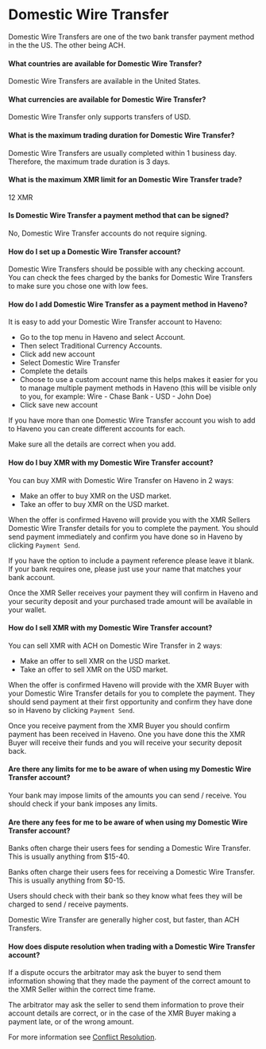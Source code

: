 # Domestic Wire Transfer

Domestic Wire Transfers are one of the two bank transfer payment method in the the US. The other being ACH.

#### What countries are available for Domestic Wire Transfer?

Domestic Wire Transfers are available in the United States.

#### What currencies are available for Domestic Wire Transfer?

Domestic Wire Transfer only supports transfers of USD.

#### What is the maximum trading duration for Domestic Wire Transfer?

Domestic Wire Transfers are usually completed within 1 business day. Therefore, the maximum trade duration is 3 days.

#### What is the maximum XMR limit for an Domestic Wire Transfer trade?

12 XMR

#### Is Domestic Wire Transfer a payment method that can be signed?

No, Domestic Wire Transfer accounts do not require signing.

#### How do I set up a Domestic Wire Transfer account?

Domestic Wire Transfers should be possible with any checking account. You can check the fees charged by the banks for Domestic Wire Transfers to make sure you chose one with low fees.

#### How do I add Domestic Wire Transfer as a payment method in Haveno?

It is easy to add your Domestic Wire Transfer account to Haveno:

- Go to the top menu in Haveno and select Account.
- Then select Traditional Currency Accounts.
- Click add new account
- Select Domestic Wire Transfer
- Complete the details
- Choose to use a custom account name this helps makes it easier for you to manage multiple payment methods in Haveno (this will be visible only to you, for example: Wire - Chase Bank - USD - John Doe)
- Click save new account

If you have more than one Domestic Wire Transfer account you wish to add to Haveno you can create different accounts for each.

Make sure all the details are correct when you add.

#### How do I buy XMR with my Domestic Wire Transfer account?

You can buy XMR with Domestic Wire Transfer on Haveno in 2 waysː

- Make an offer to buy XMR on the USD market.
- Take an offer to buy XMR on the USD market.

When the offer is confirmed Haveno will provide you with the XMR Sellers Domestic Wire Transfer details for you to complete the payment. You should send payment immediately and confirm you have done so in Haveno by clicking `Payment Send`.

If you have the option to include a payment reference please leave it blank. If your bank requires one, please just use your name that matches your bank account.

Once the XMR Seller receives your payment they will confirm in Haveno and your security deposit and your purchased trade amount will be available in your wallet.

#### How do I sell XMR with my Domestic Wire Transfer account?

You can sell XMR with ACH on Domestic Wire Transfer in 2 waysː

- Make an offer to sell XMR on the USD market.
- Take an offer to sell XMR on the USD market.

When the offer is confirmed Haveno will provide with the XMR Buyer with your Domestic Wire Transfer details for you to complete the payment. They should send payment at their first opportunity and confirm they have done so in Haveno by clicking `Payment Send`.

Once you receive payment from the XMR Buyer you should confirm payment has been received in Haveno. One you have done this the XMR Buyer will receive their funds and you will receive your security deposit back.

#### Are there any limits for me to be aware of when using my Domestic Wire Transfer account?

Your bank may impose limits of the amounts you can send / receive. You should check if your bank imposes any limits.

#### Are there any fees for me to be aware of when using my Domestic Wire Transfer account?

Banks often charge their users fees for sending a Domestic Wire Transfer. This is usually anything from $15-40.

Banks often charge their users fees for receiving a Domestic Wire Transfer. This is usually anything from $0-15.

Users should check with their bank so they know what fees they will be charged to send / receive payments.

Domestic Wire Transfer are generally higher cost, but faster, than ACH Transfers.

#### How does dispute resolution when trading with a Domestic Wire Transfer account?

If a dispute occurs the arbitrator may ask the buyer to send them information showing that they made the payment of the correct amount to the XMR Seller within the correct time frame.

The arbitrator may ask the seller to send them information to prove their account details are correct, or in the case of the XMR Buyer making a payment late, or of the wrong amount.

For more information see [Conflict Resolution](../conflict-resolution.md).
